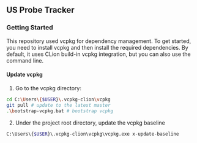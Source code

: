 ## US Probe Tracker

### Getting Started

This repository used vcpkg for dependency management. To get started, you need to install vcpkg and then install the
required dependencies. By default, it uses CLion build-in vcpkg integration, but you can also use the command line.

#### Update vcpkg

1. Go to the vcpkg directory:

```bash
cd C:\Users\{$USER}\.vcpkg-clion\vcpkg
git pull # update to the latest master
.\bootstrap-vcpkg.bat # bootstrap vcpkg
```

2. Under the project root directory, update the vcpkg baseline

```bash
C:\Users\{$USER}\.vcpkg-clion\vcpkg\vcpkg.exe x-update-baseline
```